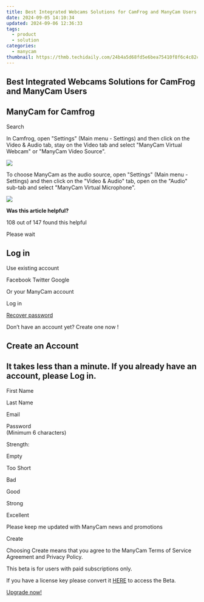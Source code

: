 ```yaml
---
title: Best Integrated Webcams Solutions for CamFrog and ManyCam Users
date: 2024-09-05 14:10:34
updated: 2024-09-06 12:36:33
tags:
  - product
  - solution
categories:
  - manycam
thumbnail: https://thmb.techidaily.com/24b4a5d68fd5e6bea75410f8f6c4c82cdd5bcbea33115cb8218e3e0a99c10ef2.jpg
---
```


## Best Integrated Webcams Solutions for CamFrog and ManyCam Users

## ManyCam for Camfrog

Search 

In Camfrog, open "Settings" (Main menu - Settings) and then click on the Video & Audio tab, stay on the Video tab and select "ManyCam Virtual Webcam" or "ManyCam Video Source".

![](https://manycam.com/build/images/help/settings/camfrog.jpg?v=b612228af8)   
  
  
To choose ManyCam as the audio source, open "Settings" (Main menu - Settings) and then click on the "Video & Audio" tab, open on the "Audio" sub-tab and select "ManyCam Virtual Microphone".

![](https://manycam.com/build/images/help/settings/audio/camfrog.jpg?v=77ca5d9ddd) 

**Was this article helpful?** 

108 out of 147 found this helpful 

  
Please wait 

## Log in

Use existing account

Facebook Twitter Google 

Or your ManyCam account

Log in 

[Recover password](https://tools.techidaily.com/manycam/products/) 

 Don’t have an account yet? Create one now ! 

## Create an Account

## It takes less than a minute. If you already have an account, please Log in.

First Name 

Last Name 

Email 

Password  
(Minimum 6 characters) 

Strength: 

Empty

Too Short

Bad

Good

Strong

Excellent

Please keep me updated with ManyCam news and promotions 

Create 

Choosing Create means that you agree to the ManyCam Terms of Service Agreement and Privacy Policy.

This beta is for users with paid subscriptions only.

If you have a license key please convert it [HERE](https://tools.techidaily.com/manycam/products/) to access the Beta.

[Upgrade now!](https://tools.techidaily.com/manycam/products/)

<ins class="adsbygoogle"
     style="display:block"
     data-ad-format="autorelaxed"
     data-ad-client="ca-pub-7571918770474297"
     data-ad-slot="1223367746"></ins>



<ins class="adsbygoogle"
     style="display:block"
     data-ad-client="ca-pub-7571918770474297"
     data-ad-slot="8358498916"
     data-ad-format="auto"
     data-full-width-responsive="true"></ins>
